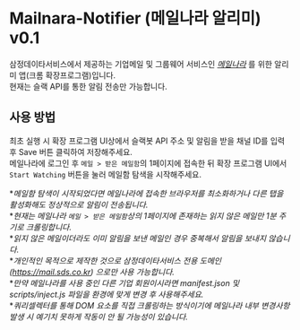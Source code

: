 # Mailnara-Notifier (메일나라 알리미) v0.1

삼정데이타서비스에서 제공하는 기업메일 및 그룹웨어 서비스인 *[메일나라](https://www.mailnara.co.kr/)* 를 위한 알리미 앱(크롬 확장프로그램)입니다.  
현재는 슬랙 API를 통한 알림 전송만 가능합니다.  


## 사용 방법

최초 실행 시 확장 프로그램 UI상에서 슬랙봇 API 주소 및 알림을 받을 채널 ID를 입력 후 Save 버튼 클릭하여 저장해주세요.  
메일나라에 로그인 후 `메일 > 받은 메일함`의 1페이지에 접속한 뒤 확장 프로그램 UI에서 `Start Watching` 버튼을 눌러 메일함 탐색을 시작해주세요.  


**메일함 탐색이 시작되었다면 메일나라에 접속한 브라우저를 최소화하거나 다른 탭을 활성화해도 정상적으로 알림이 전송됩니다.*  
**현재는 메일나라 `메일 > 받은 메일함`상의 1페이지에 존재하는 읽지 않은 메일만 1분 주기로 크롤링합니다.*  
**읽지 않은 메일이더라도 이미 알림을 보낸 메일인 경우 중복해서 알림을 보내지 않습니다.*  
**개인적인 목적으로 제작한 것으로 삼정데이타서비스 전용 도메인(https://mail.sds.co.kr) 으로만 사용 가능합니다.*  
**만약 메일나라를 사용 중인 다른 기업 회원이시라면 manifest.json 및 scripts/inject.js 파일을 환경에 맞게 변경 후 사용해주세요.*  
**쿼리셀렉터를 통해 DOM 요소를 직접 크롤링하는 방식이기에 메일나라 내부 변경사항 발생 시 예기치 못하게 작동이 안 될 가능성이 있습니다.*  

